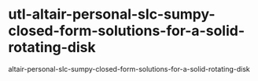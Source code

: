 # utl-altair-personal-slc-sumpy-closed-form-solutions-for-a-solid-rotating-disk
altair-personal-slc-sumpy-closed-form-solutions-for-a-solid-rotating-disk
